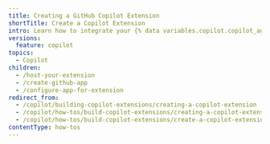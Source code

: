 ```yaml
---
title: Creating a GitHub Copilot Extension
shortTitle: Create a Copilot Extension
intro: Learn how to integrate your {% data variables.copilot.copilot_agent_short %} with a {% data variables.product.prodname_github_app %} to create your {% data variables.copilot.copilot_extension_short %}.
versions:
  feature: copilot
topics:
  - Copilot
children:
  - /host-your-extension
  - /create-github-app
  - /configure-app-for-extension
redirect_from:
  - /copilot/building-copilot-extensions/creating-a-copilot-extension
  - /copilot/how-tos/build-copilot-extensions/creating-a-copilot-extension
  - /copilot/how-tos/build-copilot-extensions/create-a-copilot-extension
contentType: how-tos
---
```



